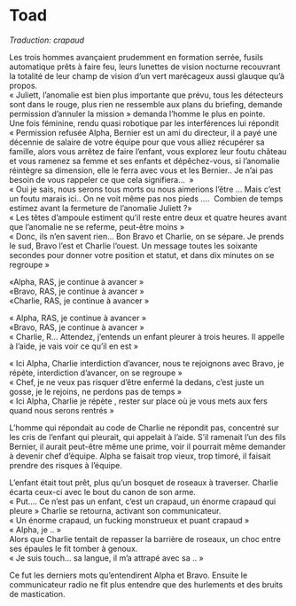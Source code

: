 # Toad

*Traduction: crapaud*

Les trois hommes avançaient prudemment en formation serrée, fusils automatique prêts à faire feu, leurs lunettes de vision nocturne recouvrant la totalité de leur champ de vision d’un vert marécageux aussi glauque qu’à propos.   
« Juliett, l’anomalie est bien plus importante que prévu, tous les détecteurs sont dans le rouge, plus rien ne ressemble aux plans du briefing, demande permission d’annuler la mission » demanda l’homme le plus en pointe.  
Une fois féminine, rendu quasi robotique par les interférences lui répondit  
« Permission refusée Alpha, Bernier est un ami du directeur, il a payé une décennie de salaire de votre équipe pour que vous alliez récupérer sa famille, alors vous arrêtez de faire l’enfant, vous explorez leur foutu château et vous ramenez sa femme et ses enfants et dépêchez-vous, si l’anomalie réintègre sa dimension, elle le ferra avec vous et les Bernier.. Je n’ai pas besoin de vous rappeler ce que cela signifiera...  »  
« Oui je sais, nous serons tous morts ou nous aimerions l’être … Mais c’est un foutu marais ici.. On ne voit même pas nos pieds ….  Combien de temps estimez avant la fermeture de l’anomalie Juliett ?»  
« Les têtes d’ampoule estiment qu’il reste entre deux et quatre heures avant que l’anomalie ne se referme, peut-être moins »  
« Donc, ils n’en savent rien... Bon Bravo et Charlie, on se sépare. Je prends le sud, Bravo l’est et Charlie l’ouest. Un message toutes les soixante secondes pour donner votre position et statut, et dans dix minutes on se regroupe »  

«Alpha, RAS, je continue à avancer »  
«Bravo, RAS, je continue à avancer »  
«Charlie, RAS, je continue à avancer »  


« Alpha, RAS, je continue à avancer »  
«Bravo, RAS, je continue à avancer »  
« Charlie, R… Attendez, j’entends un enfant pleurer à trois heures. Il appelle à l’aide, je vais voir ce qu’il en est »

« Ici Alpha, Charlie interdiction d’avancer, nous te rejoignons avec Bravo, je répète, interdiction d’avancer, on se regroupe »  
« Chef, je ne veux pas risquer d’être enfermé la dedans, c’est juste un gosse, je le rejoins, ne perdons pas de temps »  
« Ici Alpha, Charlie je répète , rester sur place où je vous mets aux fers quand nous serons rentrés »  

L’homme qui répondait au code de Charlie ne répondit pas, concentré sur les cris de l’enfant qui pleurait, qui appelait à l’aide. S’il ramenait l’un des fils Bernier, il aurait peut-être même une prime, voir il pourrait même demander à devenir chef d’équipe. Alpha se faisait trop vieux, trop timoré, il faisait prendre des risques à l’équipe. 

L’enfant était tout prêt, plus qu’un bosquet de roseaux à traverser. Charlie écarta ceux-ci avec le bout du canon de son arme.  
« Put…. Ce n’est pas un enfant, c’est un crapaud, un énorme crapaud qui pleure »
Charlie se retourna, activant son communicateur.  
« Un énorme crapaud, un fucking monstrueux et puant crapaud »  
« Alpha, je .. »  
Alors que Charlie tentait de repasser la barrière de roseaux, un choc entre ses épaules le fit tomber à genoux.  
« Je suis touch… sa langue, il m’a attrapé avec sa .. »  

Ce fut les derniers mots qu’entendirent Alpha et Bravo. Ensuite le communicateur radio ne fit plus entendre que des hurlements et des bruits de mastication.
